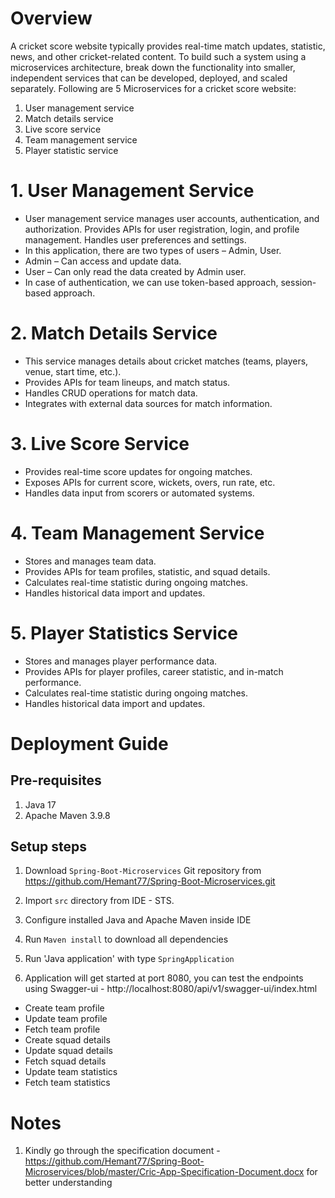 # Overview
A cricket score website typically provides real-time match updates, statistic, news, and other cricket-related content. To build such a system using a microservices architecture, break down the functionality into smaller, independent services that can be developed, deployed, and scaled separately.
Following are 5 Microservices for a cricket score website:
1. User management service
2. Match details service
3. Live score service
4. Team management service
5. Player statistic service

# 1. User Management Service
*  User management service manages user accounts, authentication, and authorization. Provides APIs for user registration, login, and profile management. Handles user preferences and settings.
*  In this application, there are two types of users – Admin, User.
*  Admin – Can access and update data.
*  User – Can only read the data created by Admin user.
*  In case of authentication, we can use token-based approach, session-based approach.

# 2. Match Details Service
*  This service manages details about cricket matches (teams, players, venue, start time, etc.).
*  Provides APIs for team lineups, and match status.
*  Handles CRUD operations for match data.
*  Integrates with external data sources for match information.

# 3. Live Score Service
*  Provides real-time score updates for ongoing matches.
*  Exposes APIs for current score, wickets, overs, run rate, etc.
*  Handles data input from scorers or automated systems.

# 4. Team Management Service
*  Stores and manages team data.
*  Provides APIs for team profiles, statistic, and squad details.
*  Calculates real-time statistic during ongoing matches.
*  Handles historical data import and updates.

# 5. Player Statistics Service
*  Stores and manages player performance data.
*  Provides APIs for player profiles, career statistic, and in-match performance.
*  Calculates real-time statistic during ongoing matches.
*  Handles historical data import and updates.

# Deployment Guide
## Pre-requisites
1. Java 17
2. Apache Maven 3.9.8

## Setup steps
1. Download `Spring-Boot-Microservices` Git repository from https://github.com/Hemant77/Spring-Boot-Microservices.git

2. Import `src` directory from IDE - STS.

3. Configure installed Java and Apache Maven inside IDE

4. Run `Maven install` to download all dependencies

5. Run 'Java application' with type `SpringApplication`

6. Application will get started at port 8080, you can test the endpoints using Swagger-ui - http://localhost:8080/api/v1/swagger-ui/index.html

* Create team profile
* Update team profile
* Fetch team profile
* Create squad details
* Update squad details
* Fetch squad details
* Update team statistics
* Fetch team statistics

# Notes
1. Kindly go through the specification document - https://github.com/Hemant77/Spring-Boot-Microservices/blob/master/Cric-App-Specification-Document.docx for better understanding